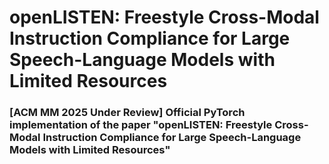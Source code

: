# openLISTEN: Freestyle Cross-Modal Instruction Compliance for Large Speech-Language Models with Limited Resources


### [ACM MM 2025 Under Review] Official PyTorch implementation of the paper "openLISTEN: Freestyle Cross-Modal Instruction Compliance for Large Speech-Language Models with Limited Resources"
